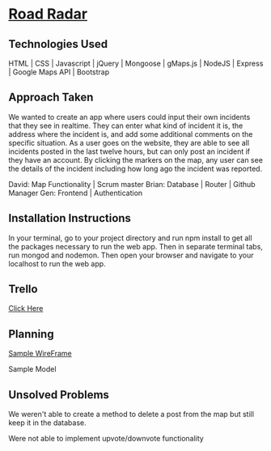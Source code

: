 # <a href = 'https://salty-badlands-14977.herokuapp.com/' > Road Radar </a>


## Technologies Used
HTML | CSS | Javascript | jQuery | Mongoose | gMaps.js | NodeJS | Express | Google Maps API | Bootstrap

## Approach Taken
We wanted to create an app where users could input their own incidents that they see in realtime. They can enter what kind of incident it is, the address where the incident is, and add some additional comments on the specific situation. As a user goes on the website, they are able to see all incidents posted in the last twelve hours, but can only post an incident if they have an account. By clicking the markers on the map, any user can see the details of the incident including how long ago the incident was reported. 

David: Map Functionality | Scrum master
Brian: Database | Router | Github Manager
Gen: Frontend | Authentication

## Installation Instructions
In your terminal, go to your project directory and run npm install to get all the packages necessary to run the web app. Then in separate terminal tabs, run mongod and nodemon. Then open your browser and navigate to your localhost to run the web app. 

## Trello
<a href = https://trello.com/b/G5PowTKz/project-roadradar > Click Here </a>


## Planning
<a href = 'https://files.slack.com/files-pri/T0351JZQ0-F6984519A/screen_shot_2017-07-14_at_2.20.50_pm.png'> Sample WireFrame </a>

<a hred = #> Sample Model </a>

## Unsolved Problems
We weren't able to create a method to delete a post from the map but still keep it in the database. 

Were not able to implement upvote/downvote functionality 